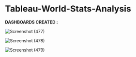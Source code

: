 # Tableau-World-Stats-Analysis

**DASHBOARDS CREATED :** 

![Screenshot (477)](https://user-images.githubusercontent.com/99244447/211823028-a17b8145-5e08-4167-9ecc-8e140ad595d2.png)

![Screenshot (478)](https://user-images.githubusercontent.com/99244447/211823361-d8382447-75f8-47de-8ccd-d4f9af6f7164.png)

![Screenshot (479)](https://user-images.githubusercontent.com/99244447/211823382-ededfb9d-9e05-4aaa-b2f7-f622ab8847b0.png)
